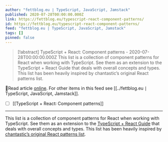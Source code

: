 ```yaml
---
author: "fettblog․eu ∣ TypeScript, JavaScript, Jamstack"
published: 2020-07-28T00:00:00.000Z
link: https://fettblog.eu/typescript-react-component-patterns/
id: https://fettblog.eu/typescript-react-component-patterns/
feed: "fettblog․eu ∣ TypeScript, JavaScript, Jamstack"
tags: []
pinned: false
---
```

> [!abstract] TypeScript + React: Component patterns - 2020-07-28T00:00:00.000Z
> This list is a collection of component patterns for React when working with TypeScript. See them as an extension to the TypeScript + React Guide that deals with overall concepts and types. This list has been heavily inspired by chantastic’s original React patterns list.

🔗Read article [online](https://fettblog.eu/typescript-react-component-patterns/). For other items in this feed see [[../fettblog․eu ∣ TypeScript, JavaScript, Jamstack]].

- [ ] [[TypeScript + React꞉ Component patterns]]
- - -
This list is a collection of component patterns for React when working with TypeScript. See them as an extension to the [TypeScript + React Guide](/typescript-react/) that deals with overall concepts and types. This list has been heavily inspired by [chantastic’s original React patterns list](https://reactpatterns.com/).
